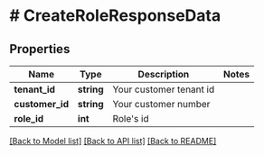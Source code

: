 # # CreateRoleResponseData

## Properties

Name | Type | Description | Notes
------------ | ------------- | ------------- | -------------
**tenant_id** | **string** | Your customer tenant id |
**customer_id** | **string** | Your customer number |
**role_id** | **int** | Role&#39;s id |

[[Back to Model list]](../../README.md#models) [[Back to API list]](../../README.md#endpoints) [[Back to README]](../../README.md)
